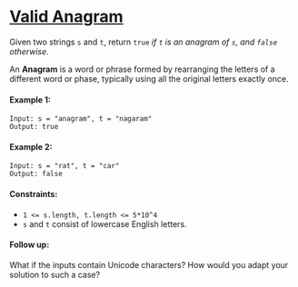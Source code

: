 # [Valid Anagram](https://leetcode.com/explore/interview/card/top-interview-questions-easy/127/strings/882/)
Given two strings `s` and `t`, return `true` *if `t` is an anagram of `s`, and `false` otherwise*.

An **Anagram** is a word or phrase formed by rearranging the letters of a different word or phase, typically using all the original letters exactly once.

#### Example 1:
```
Input: s = "anagram", t = "nagaram"
Output: true
```

#### Example 2:
```
Input: s = "rat", t = "car"
Output: false
```

#### Constraints:
- `1 <= s.length, t.length <= 5*10^4`
- `s` and `t` consist of lowercase English letters.

#### Follow up:
What if the inputs contain Unicode characters? How would you adapt your solution to such a case?
